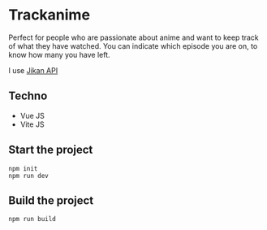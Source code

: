 # Trackanime

Perfect for people who are passionate about anime and want to keep track of what they have watched. You can indicate which episode you are on, to know how many you have left.


I use [Jikan API](https://jikan.moe/)

## Techno

- Vue JS
- Vite JS

## Start the project

```
npm init
npm run dev
```

## Build the project

```
npm run build
```
